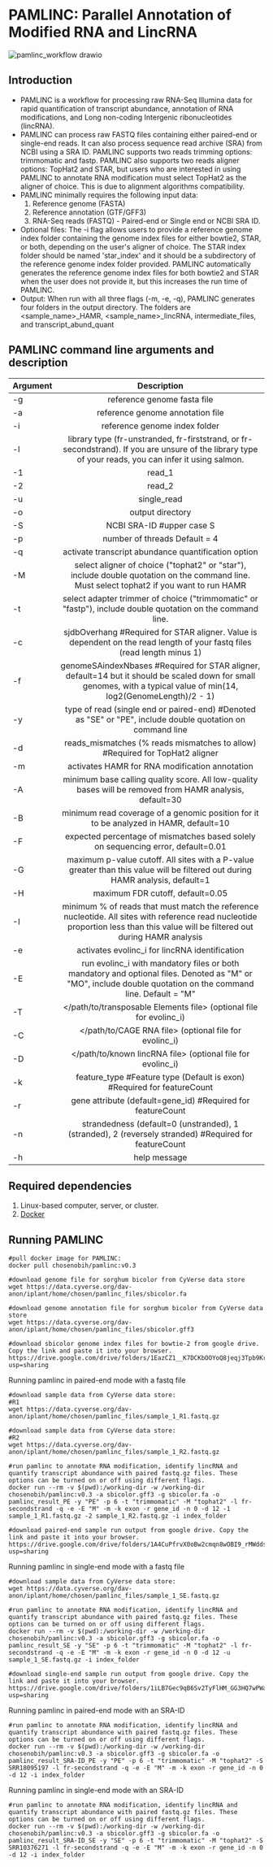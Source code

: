 # PAMLINC: Parallel Annotation of Modified RNA and LincRNA

![pamlinc_workflow drawio](https://github.com/chosenobih/pamlinc/assets/50637858/2465bfb4-2c3f-4f70-a69d-041288caf2df)

## Introduction

* PAMLINC is a workflow for processing raw RNA-Seq Illumina data for rapid quantification of transcript abundance, annotation of RNA modifications, and Long non-coding Intergenic ribonucleotides (lincRNA).
* PAMLINC can process raw FASTQ files containing either paired-end or single-end reads. It can also process sequence read archive (SRA) from NCBI using a SRA ID. PAMLINC supports two reads trimming options: trimmomatic and fastp. PAMLINC also supports two reads aligner options: TopHat2 and STAR, but users who are interested in using PAMLINC to annotate RNA modification must select TopHat2 as the aligner of choice. This is due to alignment algorithms compatibility.
* PAMLINC minimally requires the following input data:
  1. Reference genome (FASTA)
  2. Reference annotation (GTF/GFF3)
  3. RNA-Seq reads (FASTQ) - Paired-end or Single end or NCBI SRA ID.
* Optional files: The -i flag allows users to provide a reference genome index folder containing the genome index files for either bowtie2, STAR, or both, depending on the user's aligner of choice. The STAR index folder should be named 'star_index' and it should be a subdirectory of the reference genome index folder provided. PAMLINC automatically generates the reference genome index files for both bowtie2 and STAR when the user does not provide it, but this increases the run time of PAMLINC.
* Output: When run with all three flags (-m, -e, -q), PAMLINC generates four folders in the output directory. The folders are <sample_name>_HAMR, <sample_name>_lincRNA, intermediate_files, and transcript_abund_quant


PAMLINC command line arguments and description
-----------------------------------------------------------------------------------------------------------------------------------------------------------------------------------------------------
| Argument      | Description                                                                                                                                                                       |
| ------------- |:---------------------------------------------------------------------------------------------------------------------------------------------------------------------------------:|
| -g            | reference genome fasta file                                                                                                                                                       |
| -a            | reference genome annotation file                                                                                                                                                  |
| -i            | reference genome index folder                                                                                                                                                     |
| -l            | library type  (fr-unstranded, fr-firststrand, or fr-secondstrand). If you are unsure of the library type of your reads, you can infer it using salmon.                            |
| -1            | read_1                                                                                                                                                                            |
| -2            | read_2                                                                                                                                                                            |
| -u            | single_read                                                                                                                                                                       |
| -o            | output directory                                                                                                                                                                  |
| -S            | NCBI SRA-ID #upper case S                                                                                                                                                         |
| -p            | number of threads  Default = 4                                                                                                                                                    |
| -q            | activate transcript abundance quantification option                                                                                                                               |
| -M            | select aligner of choice ("tophat2" or "star"), include double quotation on the command line. Must select tophat2 if you want to run HAMR                                         |
| -t            | select adapter trimmer of choice ("trimmomatic" or "fastp"), include double quotation on the command line.                                                                        |
| -c            | sjdbOverhang #Required for STAR aligner. Value is dependent on the read length of your fastq files (read length minus 1)                                                          |
| -f            | genomeSAindexNbases #Required for STAR aligner, default=14 but it should be scaled down for small genomes, with a typical value of min(14, log2(GenomeLength)/2 - 1)              |
| -y            | type of read (single end or paired-end) #Denoted as "SE" or "PE", include double quotation on command line                                                                        |
| -d            | reads_mismatches (% reads mismatches to allow) #Required for TopHat2 aligner                                                                                                      |
| -m            | activates HAMR for RNA modification annotation                                                                                                                                    |
| -A            | minimum base calling quality score. All low-quality bases will be removed from HAMR analysis, default=30                                                                          | 
| -B            | minimum read coverage of a genomic position for it to be analyzed in HAMR, default=10                                                                                             |
| -F            | expected percentage of mismatches based solely on sequencing error, default=0.01                                                                                                  |
| -G            | maximum p-value cutoff. All sites with a P-value greater than this value will be filtered out during HAMR analysis, default=1                                                     |
| -H            | maximum FDR cutoff, default=0.05                                                                                                                                                  |
| -I            | minimum % of reads that must match the reference nucleotide. All sites with reference read nucleotide proportion less than this value will be filtered out during HAMR analysis   |
| -e            | activates evolinc_i for lincRNA identification                                                                                                                                    |
| -E            | run evolinc_i with mandatory files or both mandatory and optional files. Denoted as "M" or "MO", include double quotation on the command line. Default = "M"                      |
| -T            | </path/to/transposable Elements file> (optional file for evolinc_i)                                                                                                               |
| -C            | </path/to/CAGE RNA file> (optional file for evolinc_i)                                                                                                                            |
| -D            | </path/to/known lincRNA file> (optional file for evolinc_i)                                                                                                                       |
| -k            | feature_type #Feature type (Default is exon) #Required for featureCount                                                                                                           |
| -r            | gene attribute (default=gene_id) #Required for featureCount                                                                                                                       |
| -n            | strandedness (default=0 (unstranded), 1 (stranded), 2 (reversely stranded) #Required for featureCount                                                                             |
| -h            | help message                                                                                                                                                                      |

Required dependencies
--------------------
1. Linux-based computer, server, or cluster.
2. [Docker](https://docs.docker.com/engine/install/)

Running PAMLINC
-----------------------

```
#pull docker image for PAMLINC:  
docker pull chosenobih/pamlinc:v0.3
```  

```
#download genome file for sorghum bicolor from CyVerse data store
wget https://data.cyverse.org/dav-anon/iplant/home/chosen/pamlinc_files/sbicolor.fa
```
```
#download genome annotation file for sorghum bicolor from CyVerse data store
wget https://data.cyverse.org/dav-anon/iplant/home/chosen/pamlinc_files/sbicolor.gff3
```
```
#download sbicolor genome index files for bowtie-2 from google drive. Copy the link and paste it into your browser.
https://drive.google.com/drive/folders/1EazCZ1__K7DCKbOOYoQ8jeqj3Tpb9KrR?usp=sharing
```
Running pamlinc in paired-end mode with a fastq file
```
#download sample data from CyVerse data store:
#R1
wget https://data.cyverse.org/dav-anon/iplant/home/chosen/pamlinc_files/sample_1_R1.fastq.gz
```
```
#download sample data from CyVerse data store:
#R2
wget https://data.cyverse.org/dav-anon/iplant/home/chosen/pamlinc_files/sample_1_R2.fastq.gz
```

```
#run pamlinc to annotate RNA modification, identify lincRNA and quantify transcript abundance with paired fastq.gz files. These options can be turned on or off using different flags.
docker run --rm -v $(pwd):/working-dir -w /working-dir chosenobih/pamlinc:v0.3 -a sbicolor.gff3 -g sbicolor.fa -o pamlinc_result_PE -y "PE" -p 6 -t "trimmomatic" -M "tophat2" -l fr-secondstrand -q -e -E "M" -m -k exon -r gene_id -n 0 -d 12 -1 sample_1_R1.fastq.gz -2 sample_1_R2.fastq.gz -i index_folder
```
```
#download paired-end sample run output from google drive. Copy the link and paste it into your browser.
https://drive.google.com/drive/folders/1A4CuPfrvX0oBw2cmqn8wOBI9_rMWdds0?usp=sharing
```

Running pamlinc in single-end mode with a fastq file
```
#download sample data from CyVerse data store:
wget https://data.cyverse.org/dav-anon/iplant/home/chosen/pamlinc_files/sample_1_SE.fastq.gz
```
```
#run pamlinc to annotate RNA modification, identify lincRNA and quantify transcript abundance with paired fastq.gz files. These options can be turned on or off using different flags.
docker run --rm -v $(pwd):/working-dir -w /working-dir chosenobih/pamlinc:v0.3 -a sbicolor.gff3 -g sbicolor.fa -o pamlinc_result_SE -y "SE" -p 6 -t "trimmomatic" -M "tophat2" -l fr-secondstrand -q -e -E "M" -m -k exon -r gene_id -n 0 -d 12 -u sample_1_SE.fastq.gz -i index_folder
```
```
#download single-end sample run output from google drive. Copy the link and paste it into your browser.
https://drive.google.com/drive/folders/1iLB7Gec9qB6Sv2TyFlHM_GG3HQ7wPWa9?usp=sharing
```

Running pamlinc in paired-end mode with an SRA-ID
```
#run pamlinc to annotate RNA modification, identify lincRNA and quantify transcript abundance with paired fastq.gz files. These options can be turned on or off using different flags.
docker run --rm -v $(pwd):/working-dir -w /working-dir chosenobih/pamlinc:v0.3 -a sbicolor.gff3 -g sbicolor.fa -o pamlinc_result_SRA-ID_PE -y "PE" -p 6 -t "trimmomatic" -M "tophat2" -S SRR18095197 -l fr-secondstrand -q -e -E "M" -m -k exon -r gene_id -n 0 -d 12 -i index_folder
```

Running pamlinc in single-end mode with an SRA-ID
```
#run pamlinc to annotate RNA modification, identify lincRNA and quantify transcript abundance with paired fastq.gz files. These options can be turned on or off using different flags.
docker run --rm -v $(pwd):/working-dir -w /working-dir chosenobih/pamlinc:v0.3 -a sbicolor.gff3 -g sbicolor.fa -o pamlinc_result_SRA-ID_SE -y "SE" -p 6 -t "trimmomatic" -M "tophat2" -S SRR10376271 -l fr-secondstrand -q -e -E "M" -m -k exon -r gene_id -n 0 -d 12 -i index_folder
```
